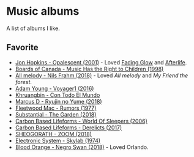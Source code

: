 # Music albums

A list of albums I like.

## Favorite

* [Jon Hopkins - Opalescent \(2001\)](https://www.youtube.com/watch?v=yEMQeJ9FwY8&t=3s) - Loved [Fading Glow](https://www.youtube.com/watch?v=RCaUOvagpwE) and [Afterlife](https://www.youtube.com/watch?v=jh3nZGGLUMM).
* [Boards of Canada - Music Has the Right to Children \(1998\)](https://www.youtube.com/watch?v=XaJn3QqiIUc)
* [All melody - Nils Frahm \(2018\)](spotify:album:43hPjSOlltDtbjltUv24EV) - Loved _All melody_ and _My Friend the forest_.
* [Adam Young - Voyager1 \(2016\)](https://www.youtube.com/watch?v=TOcnG1Pa1Uc)
* [Khruangbin - Con Todo El Mundo](https://www.youtube.com/watch?v=AZ4smc076yo&list=PLbcerJq8u6Iddu8AsbtnlmzJUo0qjjBr7)
* [Marcus D - Ryujin no Yume \(2018\)](https://www.youtube.com/watch?v=vd3geghSeJo)
* [Fleetwood Mac - Rumors \(1977\)](https://www.youtube.com/watch?v=p6Fdm3-dnr0&list=PLcX_QGLREpvm_Y3WcoAeDXM9Igf-dlW7L)
* [Substantial - The Garden \(2018\)](https://www.youtube.com/watch?v=6QWxDzXbKHA)
* [Carbon Based Lifeforms - World Of Sleepers \(2006\)](https://www.youtube.com/watch?v=KQE29az48gM)
* [Carbon Based Lifeforms - Derelicts \(2017\)](https://www.youtube.com/watch?v=5o_uF1L5l6o)
* [SHEOGORATH - ZOOM \(2018\)](https://www.youtube.com/watch?v=RPxvTd_jCPQ)
* [Electronic System - Skylab \(1974\)](https://www.youtube.com/watch?v=cIwDLN2X6Rs)
* [Blood Orange - Negro Swan \(2018\)](https://open.spotify.com/album/7bvmGyFDwpHNRRRZJ0AHvn) - Loved Orlando.

